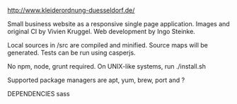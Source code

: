 http://www.kleiderordnung-duesseldorf.de/

Small business website as a responsive single page application.
Images and original CI by Vivien Kruggel.
Web development by Ingo Steinke.

Local sources in /src are compiled and minified.
Source maps will be generated.
Tests can be run using casperjs.

No npm, node, grunt required.
On UNIX-like systems, run
./install.sh

Supported package managers are apt, yum, brew, port and ?

DEPENDENCIES
sass
